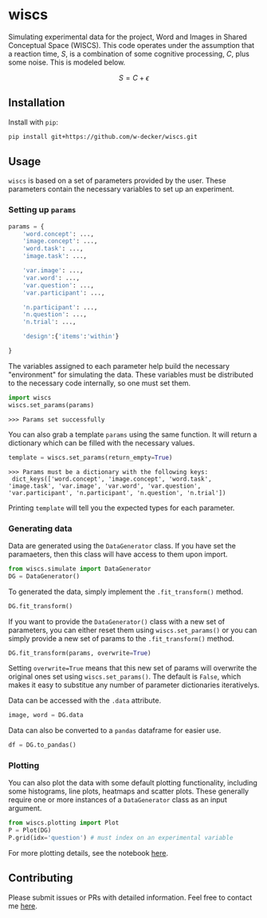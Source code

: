 # wiscs
Simulating experimental data for the project, Word and Images in Shared Conceptual Space (WISCS). This code operates under the assumption that a reaction time, $S$, is a combination of some cognitive processing, $C$, plus some noise. This is modeled below.

$$
S = C + \epsilon
$$

## Installation 

Install with `pip`:
```bash
pip install git+https://github.com/w-decker/wiscs.git
```

## Usage
`wiscs` is based on a set of parameters provided by the user. These parameters contain the necessary variables to set up an experiment. 

### Setting up `params`

```python
params = {
    'word.concept': ...,
    'image.concept': ...,
    'word.task': ...,
    'image.task': ...,

    'var.image': ...,
    'var.word': ...,
    'var.question': ...,
    'var.participant': ...,

    'n.participant': ...,
    'n.question': ...,
    'n.trial': ...,

    'design':{'items':'within'}

}
```

The variables assigned to each parameter help build the necessary "environment" for simulating the data. These variables must be distributed to the necessary code internally, so one must set them.

```python
import wiscs
wiscs.set_params(params)
```
```
>>> Params set successfully
```
You can also grab a template `params` using the same function. It will return a dictionary which can be filled with the necessary values.

```python
template = wiscs.set_params(return_empty=True)
```
```
>>> Params must be a dictionary with the following keys:
 dict_keys(['word.concept', 'image.concept', 'word.task', 'image.task', 'var.image', 'var.word', 'var.question', 'var.participant', 'n.participant', 'n.question', 'n.trial'])
```
Printing `template` will tell you the expected types for each parameter. 

### Generating data

Data are generated using the `DataGenerator` class. If you have set the paramaeters, then this class will have access to them upon import.

```python
from wiscs.simulate import DataGenerator
DG = DataGenerator()
```

To generated the data, simply implement the `.fit_transform()` method.

```python
DG.fit_transform()
```

If you want to provide the `DataGenerator()` class with a new set of parameters, you can either reset them using `wiscs.set_params()` or you can simply provide a new set of params to the `.fit_transform()` method. 

```python
DG.fit_transform(params, overwrite=True)
```
Setting `overwrite=True` means that this new set of params will overwrite the original ones set using `wiscs.set_params()`. The default is `False`, which makes it easy to substitue any number of parameter dictionaries iterativelys. 

Data can be accessed with the `.data` attribute.

```python
image, word = DG.data
```

Data can also be converted to a `pandas` dataframe for easier use.

```python
df = DG.to_pandas()
```

### Plotting
You can also plot the data with some default plotting functionality, including some histograms, line plots, heatmaps and scatter plots. These generally require one or more instances of a `DataGenerator` class as an input argument. 

```python
from wiscs.plotting import Plot
P = Plot(DG)
P.grid(idx='question') # must index on an experimental variable
```

For more plotting details, see the notebook [here](https://github.com/w-decker/wiscs-simulation/blob/main/wiscs-simulations.ipynb).

## Contributing
Please submit issues or PRs with detailed information. Feel free to contact me [here](mailto:will.decker@gatech.edu?subject=wiscs).
